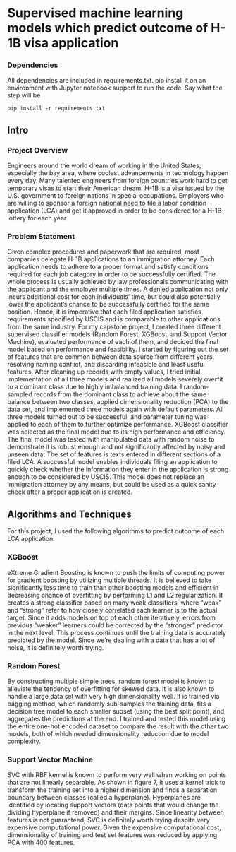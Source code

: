 # Supervised machine learning models which predict outcome of H-1B visa application
### Dependencies

All dependencies are included in requirements.txt. pip install it on an environment with Jupyter notebook support to run the code.
Say what the step will be

```
pip install -r requirements.txt
```

## Intro

### Project Overview

Engineers around the world dream of working in the United States, especially the bay area, where coolest advancements in technology happen every day. Many talented engineers from foreign countries work hard to get temporary visas to start their American dream. H-1B is a visa issued by the U.S. government to foreign nations in special occupations. Employers who are willing to sponsor a foreign national need to file a labor condition application (LCA) and get it approved in order to be considered for a H-1B lottery for each year.

### Problem Statement

Given complex procedures and paperwork that are required, most companies delegate H-1B applications to an immigration attorney. Each application needs to adhere to a proper format and satisfy conditions required for each job category in order to be successfully certified. The whole process is usually achieved by law professionals communicating with the applicant and the employer multiple times. A denied application not only incurs additional cost for each individuals’ time, but could also potentially lower the applicant’s chance to be successfully certified for the same position. Hence, it is imperative that each filed application satisfies requirements specified by USCIS and is comparable to other applications from the same industry.
For my capstone project, I created three different supervised classifier models (Random Forest, XGBoost, and Support Vector Machine), evaluated performance of each of them, and decided the final model based on performance and feasibility. I started by figuring out the set of features that are common between data source from different years, resolving naming conflict, and discarding infeasible and least useful features. After cleaning up records with empty values, I tried initial implementation of all three models and realized all models severely overfit to a dominant class due to highly imbalanced training data. I random-sampled records from the dominant class to achieve about the same balance between two classes, applied dimensionality reduction (PCA)
to the data set, and implemented three models again with default parameters. All three models turned out to be successful, and parameter tuning was applied to each of them to further optimize performance. XGBoost classifier was selected as the final model due to its high performance and efficiency. The final model was tested with manipulated data with random noise to demonstrate it is robust enough and not significantly affected by noisy and unseen data.
The set of features is texts entered in different sections of a filed LCA. A successful model enables individuals filing an application to quickly check whether the information they enter in the application is strong enough to be considered by USCIS. This model does not replace an immigration attorney by any means, but could be used as a quick sanity check after a proper application is created.

## Algorithms and Techniques

For this project, I used the following algorithms to predict outcome of each LCA application.

### XGBoost
eXtreme Gradient Boosting is known to push the limits of computing power for gradient boosting by utilizing multiple threads. It is believed to take significantly less time to train than other boosting models and efficient in decreasing chance of overfitting by performing L1 and L2 regularization. It creates a strong classifier based on many weak classifiers, where “weak” and “strong” refer to how closely correlated each learner is to the actual target. Since it adds models on top of each other iteratively, errors from previous “weaker” learners could be corrected by the “stronger” predictor in the next level. This process continues until the training data is accurately predicted by the model. Since we’re dealing with a data that has a lot of noise, it is definitely worth trying.

### Random Forest
By constructing multiple simple trees, random forest model is known to alleviate the tendency of overfitting for skewed data. It is also known to handle a large data set with very high dimensionality well. It is trained via bagging method, which randomly sub-samples the training data, fits a decision tree model to each smaller subset (using the best split point), and aggregates the predictions at the end. I trained and tested this model using the entire one-hot encoded dataset to compare the result with the other two models, both of which needed dimensionality reduction due to model complexity.

### Support Vector Machine
SVC with RBF kernel is known to perform very well when working on points that are not linearly separable. As shown in figure 7, it uses a kernel trick to transform the training set into a higher dimension and finds a separation boundary between classes (called a hyperplane). Hyperplanes are identified by locating support vectors (data points that would change the dividing hyperplane if removed) and their margins. Since linearity between features is not guaranteed, SVC is definitely worth trying despite very expensive computational power. Given the expensive computational cost, dimensionality of training and test set features was reduced by applying PCA with 400 features.

